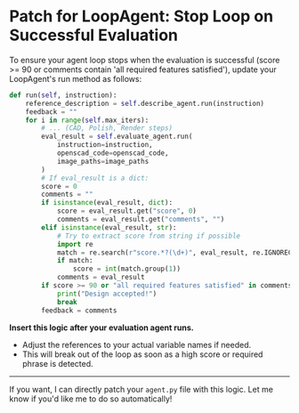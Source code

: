 # Patch for LoopAgent: Stop Loop on Successful Evaluation

To ensure your agent loop stops when the evaluation is successful (score >= 90 or comments contain 'all required features satisfied'), update your LoopAgent's run method as follows:

```python
def run(self, instruction):
    reference_description = self.describe_agent.run(instruction)
    feedback = ""
    for i in range(self.max_iters):
        # ... (CAD, Polish, Render steps)
        eval_result = self.evaluate_agent.run(
            instruction=instruction,
            openscad_code=openscad_code,
            image_paths=image_paths
        )
        # If eval_result is a dict:
        score = 0
        comments = ""
        if isinstance(eval_result, dict):
            score = eval_result.get("score", 0)
            comments = eval_result.get("comments", "")
        elif isinstance(eval_result, str):
            # Try to extract score from string if possible
            import re
            match = re.search(r"score.*?(\d+)", eval_result, re.IGNORECASE)
            if match:
                score = int(match.group(1))
            comments = eval_result
        if score >= 90 or "all required features satisfied" in comments.lower():
            print("Design accepted!")
            break
        feedback = comments
```

**Insert this logic after your evaluation agent runs.**
- Adjust the references to your actual variable names if needed.
- This will break out of the loop as soon as a high score or required phrase is detected.

---

If you want, I can directly patch your `agent.py` file with this logic. Let me know if you'd like me to do so automatically!
